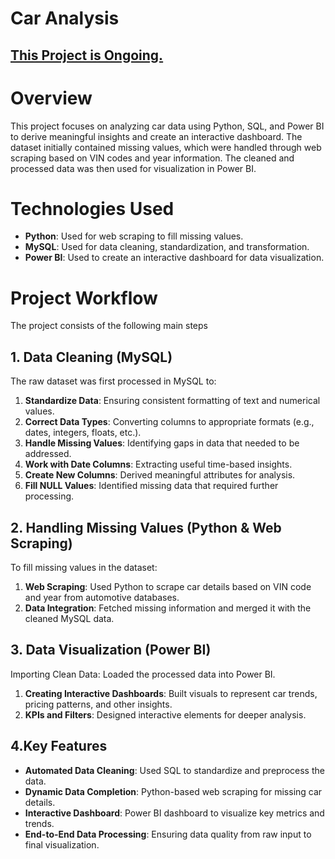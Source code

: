 # Car Analysis

<u><h2>This Project is Ongoing.</h2></u>


# Overview

This project focuses on analyzing car data using Python, SQL, and Power BI to derive meaningful insights and create an interactive dashboard. The dataset initially contained missing values, which were handled through web scraping based on VIN codes and year information. The cleaned and processed data was then used for visualization in Power BI.

# Technologies Used

<ul>
<li><b>Python</b>: Used for web scraping to fill missing values.</li>
<li><b>MySQL</b>: Used for data cleaning, standardization, and transformation.</li>
<li><b>Power BI</b>: Used to create an interactive dashboard for data visualization.</li>
</ul>

# Project Workflow

The project consists of the following main steps

## 1. Data Cleaning (MySQL)
The raw dataset was first processed in MySQL to:
<ol>
<li><b>Standardize Data</b>: Ensuring consistent formatting of text and numerical values.</li>
<li><b>Correct Data Types</b>: Converting columns to appropriate formats (e.g., dates, integers, floats, etc.).</li>
<li><b>Handle Missing Values</b>: Identifying gaps in data that needed to be addressed.</li>
<li><b>Work with Date Columns</b>: Extracting useful time-based insights.</li>
<li><b>Create New Columns</b>: Derived meaningful attributes for analysis.</li>
<li><b>Fill NULL Values</b>: Identified missing data that required further processing.</li>
</ol>

## 2. Handling Missing Values (Python & Web Scraping)

To fill missing values in the dataset:
<ol>
<li><b>Web Scraping</b>: Used Python to scrape car details based on VIN code and year from automotive databases.</li>
<li><b>Data Integration</b>: Fetched missing information and merged it with the cleaned MySQL data.</li>
</ol>

## 3. Data Visualization (Power BI)

Importing Clean Data: Loaded the processed data into Power BI.
<ol>
<li><b>Creating Interactive Dashboards</b>: Built visuals to represent car trends, pricing patterns, and other insights.</li>
<li><b>KPIs and Filters</b>: Designed interactive elements for deeper analysis.</li>
</ol>

## 4.Key Features
<ul>
<li><b>Automated Data Cleaning</b>: Used SQL to standardize and preprocess the data.</li>
<li><b>Dynamic Data Completion</b>: Python-based web scraping for missing car details.</li>
<li><b>Interactive Dashboard</b>: Power BI dashboard to visualize key metrics and trends.</li>
<li><b>End-to-End Data Processing</b>: Ensuring data quality from raw input to final visualization.</li>
</ul>




